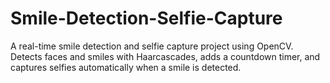 # Smile-Detection-Selfie-Capture
A real-time smile detection and selfie capture project using OpenCV. Detects faces and smiles with Haarcascades, adds a countdown timer, and captures selfies automatically when a smile is detected.
